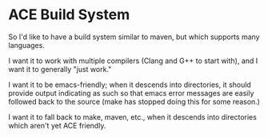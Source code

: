 # ACE Build System

So I'd like to have a build system similar to maven, but which
supports many languages.

I want it to work with multiple compilers (Clang and G++ to start
with), and I want it to generally "just work."

I want it to be emacs-friendly; when it descends into directories, it
should provide output indicating as such so that emacs error messages
are easily followed back to the source (make has stopped doing this
for some reason.)

I want it to fall back to make, maven, etc., when it descends into
directories which aren't yet ACE friendly.

